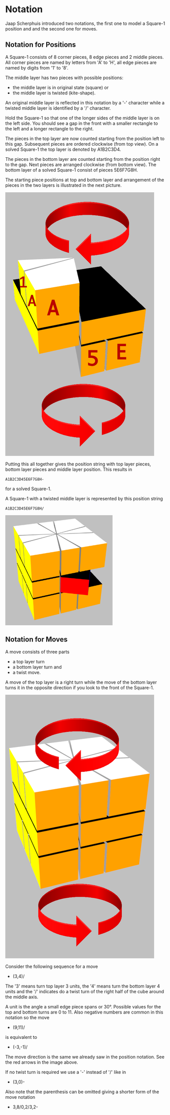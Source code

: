 # Notation

Jaap Scherphuis introduced two notations, the first one to model a Square-1 position and and the second one for moves.

## Notation for Positions

A Square-1 consists of 8 corner pieces, 8 edge pieces and 2 middle pieces. All corner pieces are named by letters from 'A' to 'H', all edge pieces are named by digits from '1' to '8'.

The middle layer has two pieces with possible positions:

 - the middle layer is in original state (square) or
 - the middle layer is twisted (kite-shape).

An original middle layer is reflected in this notation by a '-' character while a twisted middle layer is identified by a '/' character.

Hold the Square-1 so that one of the longer sides of the middle layer is on the left side. You should see a gap in the front with a smaller rectangle to the left and a longer rectangle to the right.

The pieces in the top layer are now counted starting from the position left to this gap. Subsequent pieces are ordered clockwise (from top view). On a solved Square-1 the top layer is denoted by A1B2C3D4.

The pieces in the bottom layer are counted starting from the position right to the gap. Next pieces are arranged clockwise (from bottom view). The bottom layer of a solved Square-1 consist of pieces 5E6F7G8H.

The starting piece positions at top and bottom layer and arrangement of the pieces in the two layers is illustrated in the next picture.

<img src="images/notation.png" alt="Notation" width="469" height="831">

Putting this all together gives the position string with top layer pieces, bottom layer pieces and middle layer position. This results in

	A1B2C3D45E6F7G8H-

for a solved Square-1.

A Square-1 with a twisted middle layer is represented by this position string

	A1B2C3D45E6F7G8H/

<img src="images/notation2.png" alt="Notation" width="338" height="347">

<a name="moves"></a>
## Notation for Moves

A move consists of three parts

- a top layer turn
- a bottom layer turn and
- a twist move.

A move of the top layer is a right turn while the move of the bottom layer turns it in the opposite direction if you look to the front of the Square-1.

<img src="images/move.png" alt="Move" width="469" height="831">

Consider the following sequence for a move

- (3,4)/

The '3' means turn top layer 3 units, the '4' means turn the bottom layer 4 units and the '/' indicates do a twist turn of the right half of the cube around the middle axis.

A unit is the angle a small edge piece spans or 30°. Possible values for the top and bottom turns are 0 to 11. Also negative numbers are common in this notation so the move

- (9,11)/

is equivalent to

- (-3,-1)/

The move direction is the same we already saw in the position notation. See the red arrows in the image above.

If no twist turn is required we use a '-' instead of '/' like in

- (3,0)-

Also note that the parenthesis can be omitted giving a shorter form of the move notation

- 3,8/0,2/3,2-